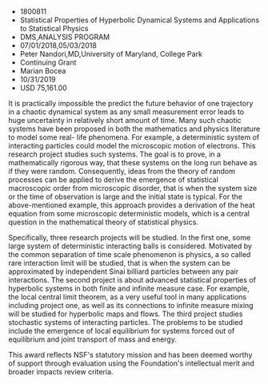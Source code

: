
* 1800811
* Statistical Properties of Hyperbolic Dynamical Systems and Applications to Statistical Physics
* DMS,ANALYSIS PROGRAM
* 07/01/2018,05/03/2018
* Peter Nandori,MD,University of Maryland, College Park
* Continuing Grant
* Marian Bocea
* 10/31/2019
* USD 75,161.00

It is practically impossible the predict the future behavior of one trajectory
in a chaotic dynamical system as any small measurement error leads to huge
uncertainty in relatively short amount of time. Many such chaotic systems have
been proposed in both the mathematics and physics literature to model some real-
life phenomena. For example, a deterministic system of interacting particles
could model the microscopic motion of electrons. This research project studies
such systems. The goal is to prove, in a mathematically rigorous way, that these
systems on the long run behave as if they were random. Consequently, ideas from
the theory of random processes can be applied to derive the emergence of
statistical macroscopic order from microscopic disorder, that is when the system
size or the time of observation is large and the initial state is typical. For
the above-mentioned example, this approach provides a derivation of the heat
equation from some microscopic deterministic models, which is a central question
in the mathematical theory of statistical physics.

Specifically, three research projects will be studied. In the first one, some
large system of deterministic interacting balls is considered. Motivated by the
common separation of time scale phenomenon is physics, a so called rare
interaction limit will be studied, that is when the system can be approximated
by independent Sinai billiard particles between any pair interactions. The
second project is about advanced statistical properties of hyperbolic systems in
both finite and infinite measure case. For example, the local central limit
theorem, as a very useful tool in many applications including project one, as
well as its connections to infinite measure mixing will be studied for
hyperbolic maps and flows. The third project studies stochastic systems of
interacting particles. The problems to be studied include the emergence of local
equilibrium for systems forced out of equilibrium and joint transport of mass
and energy.

This award reflects NSF's statutory mission and has been deemed worthy of
support through evaluation using the Foundation's intellectual merit and broader
impacts review criteria.
